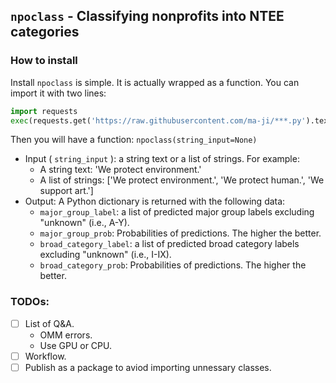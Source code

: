 `npoclass` - Classifying nonprofits into NTEE categories
---

### How to install

Install `npoclass` is simple. It is actually wrapped as a function. You can import it with two lines:

```Python
import requests
exec(requests.get('https://raw.githubusercontent.com/ma-ji/***.py').text)
```

Then you will have a function: `npoclass(string_input=None)`
- Input ( `string_input` ): a string text or a list of strings. For example:
    - A string text: 'We protect environment.'
    - A list of strings: ['We protect environment.', 'We protect human.', 'We support art.']
- Output: A Python dictionary is returned with the following data:
    - `major_group_label`: a list of predicted major group labels excluding "unknown" (i.e., A-Y).
    - `major_group_prob`: Probabilities of predictions. The higher the better.
    - `broad_category_label`: a list of predicted broad category labels excluding "unknown" (i.e., I-IX).
    - `broad_category_prob`: Probabilities of predictions. The higher the better.

### TODOs:
- [ ] List of Q&A.
    - OMM errors.
    - Use GPU or CPU.
- [ ] Workflow.
- [ ] Publish as a package to aviod importing unnessary classes.